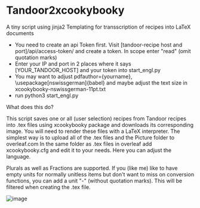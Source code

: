 # Tandoor2xcookybooky
A tiny script using jinja2 Templating for transscription of recipes into LaTeX documents


- You need to create an api Token first. Visit [tandoor-recipe host and port]/api/access-token/ and create a token. In scope enter "read" (omit quotation marks)
- Enter your IP and port in 2 places where it says [YOUR_TANDOOR_HOST] and your token into start_engl.py
- You may want to adjust pdfauthor={yourname}, \usepackage[nswissgerman]{babel} and maybe adjust the text size in xcookybooky-nswissgerman-11pt.txt
- run python3 start_engl.py

What does this do?

This script saves one or all (user selection) recipes from Tandoor recipes into .tex files using xcookybooky package and downloads its corresponding image. You will need to render these files with a LaTeX interpreter. The simplest way is to upload all of the .tex files and the Picture folder to overleaf.com In the same folder as .tex files in overleaf add xcookybooky.cfg and edit it to your needs. Here you can adjust the language.

Plurals as well as Fractions are supported. If you (like me) like to have empty units for normally unitless items but don't want to miss on conversion functions, you can add a unit "-" (without quotation marks). This will be filtered when creating the .tex file.

![image](https://github.com/user-attachments/assets/a8b35a96-35c9-476d-a85f-af443b45c91d)

